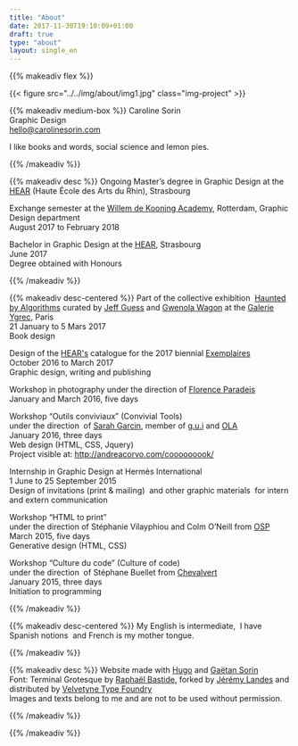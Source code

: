 ```yaml
---
title: "About"
date: 2017-11-30T19:10:09+01:00
draft: true
type: "about"
layout: single_en
---
```


{{% makeadiv flex %}}

{{< figure src="../../img/about/img1.jpg" class="img-project" >}}

{{% makeadiv medium-box %}}
Caroline Sorin  
Graphic Design  
[hello@carolinesorin.com](mailto:hello@carolinesorin.com)

I like books and words, social science and lemon pies.

{{% /makeadiv %}}

{{% makeadiv desc %}}
Ongoing Master’s degree in Graphic Design at the [HEAR](http://www.hear.fr/) (Haute École des Arts du Rhin), Strasbourg 

Exchange semester at the [Willem de Kooning Academy](https://www.wdka.nl/), Rotterdam, Graphic Design department  
August 2017 to February 2018

Bachelor in Graphic Design 
at the [HEAR](http://www.hear.fr/), Strasbourg  
June 2017  
Degree obtained with Honours

{{% /makeadiv %}}

{{% makeadiv desc-centered %}}
Part of the collective exhibition  [Haunted by Algorithms](http://hauntedbyalgorithms.net/) curated by [Jeff Guess](http://www.guess.fr/) and [Gwenola Wagon](http://www.gwenolawagon.com/) at the [Galerie Ygrec](http://www.ensapc.fr/fr/ygrec/galerie), Paris  
21 January to 5 Mars 2017  
Book design

Design of the [HEAR's](http://www.hear.fr/) catalogue for the 2017 biennial [Exemplaires](http://exemplaires2017.fr/)  
October 2016 to March 2017  
Graphic design, writing and publishing

Workshop in photography 
under the direction of [Florence Paradeis](http://www.insituparis.fr/fr/artistes/presentation/3810/paradeis_florence)  
January and March 2016, five days

Workshop “Outils conviviaux” (Convivial Tools)  
under the direction  of [Sarah Garcin](http://www.sarahgarcin.com/), member of [g.u.i](http://www.g-u-i.net/) and [OLA](http://www.outilslibresalternatifs.org/)  
January 2016, three days  
Web design (HTML, CSS, Jquery)  
Project visible at: http://andreacorvo.com/cooooooook/

Internship in Graphic Design at Hermès International   
1 June to 25 September 2015  
Design of invitations (print & mailing)  and other graphic materials  for intern and extern communication 

Workshop “HTML to print”  
under the direction of Stéphanie Vilayphiou and Colm O’Neill from [OSP](http://osp.kitchen/)  
March 2015, five days  
Generative design (HTML, CSS)

Workshop “Culture du code” (Culture of code)  
under the direction  of Stéphane Buellet from [Chevalvert](https://chevalvert.fr/)   
January 2015, three days  
Initiation to programming

{{% /makeadiv %}}

{{% makeadiv desc-centered %}}
My English is intermediate,  I have Spanish notions  and French is my mother tongue.


{{% /makeadiv %}}

{{% makeadiv desc %}}
Website made with [Hugo](https://gohugo.io) and [Gaëtan Sorin](http://gaetansorin.com/)  
Font: Terminal Grotesque by [Raphaël Bastide](https://raphaelbastide.com/), forked by [Jérémy Landes](http://studiotriple.fr/) and distributed by [Velvetyne Type Foundry](http://www.velvetyne.fr/)  
Images and texts belong to me and are not to be used without permission. 

{{% /makeadiv %}}

{{% /makeadiv %}} 